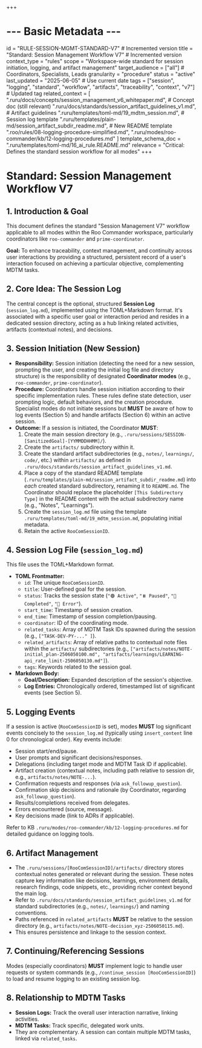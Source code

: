 +++
# --- Basic Metadata ---
id = "RULE-SESSION-MGMT-STANDARD-V7" # Incremented version
title = "Standard: Session Management Workflow V7" # Incremented version
context_type = "rules"
scope = "Workspace-wide standard for session initiation, logging, and artifact management"
target_audience = ["all"] # Coordinators, Specialists, Leads
granularity = "procedure"
status = "active"
last_updated = "2025-06-05" # Use current date
tags = ["session", "logging", "standard", "workflow", "artifacts", "traceability", "context", "v7"] # Updated tag
related_context = [
    ".ruru/docs/concepts/session_management_v6_whitepaper.md", # Concept doc (still relevant)
    ".ruru/docs/standards/session_artifact_guidelines_v1.md", # Artifact guidelines
    ".ruru/templates/toml-md/19_mdtm_session.md", # Session log template
    ".ruru/templates/plain-md/session_artifact_subdir_readme.md", # New README template
    ".roo/rules/08-logging-procedure-simplified.md",
    ".ruru/modes/roo-commander/kb/12-logging-procedures.md"
]
template_schema_doc = ".ruru/templates/toml-md/16_ai_rule.README.md"
relevance = "Critical: Defines the standard session workflow for all modes"
+++

# Standard: Session Management Workflow V7

## 1. Introduction & Goal

This document defines the standard "Session Management V7" workflow applicable to all modes within the Roo Commander workspace, particularly coordinators like `roo-commander` and `prime-coordinator`.

**Goal:** To enhance traceability, context management, and continuity across user interactions by providing a structured, persistent record of a user's interaction focused on achieving a particular objective, complementing MDTM tasks.

## 2. Core Idea: The Session Log

The central concept is the optional, structured **Session Log** (`session_log.md`), implemented using the TOML+Markdown format. It's associated with a specific user goal or interaction period and resides in a dedicated session directory, acting as a hub linking related activities, artifacts (contextual notes), and decisions.

## 3. Session Initiation (New Session)

*   **Responsibility:** Session initiation (detecting the need for a new session, prompting the user, and creating the initial log file and directory structure) is the responsibility of designated **Coordinator modes** (e.g., `roo-commander`, `prime-coordinator`).
*   **Procedure:** Coordinators handle session initiation according to their specific implementation rules. These rules define state detection, user prompting logic, default behaviors, and the creation procedure. Specialist modes do not initiate sessions but **MUST** be aware of how to log events (Section 5) and handle artifacts (Section 6) within an active session.
*   **Outcome:** If a session is initiated, the Coordinator **MUST**:
    1.  Create the main session directory (e.g., `.ruru/sessions/SESSION-[SanitizedGoal]-[YYMMDDHHMM]/`).
    2.  Create the `artifacts/` subdirectory within it.
    3.  Create the standard artifact subdirectories (e.g., `notes/`, `learnings/`, `code/`, etc.) within `artifacts/` as defined in `.ruru/docs/standards/session_artifact_guidelines_v1.md`.
    4.  Place a copy of the standard README template (`.ruru/templates/plain-md/session_artifact_subdir_readme.md`) into *each* created standard subdirectory, renaming it to `README.md`. The Coordinator should replace the placeholder `[This Subdirectory Type]` in the README content with the actual subdirectory name (e.g., "Notes", "Learnings").
    5.  Create the `session_log.md` file using the template `.ruru/templates/toml-md/19_mdtm_session.md`, populating initial metadata.
    6.  Retain the active `RooComSessionID`.

## 4. Session Log File (`session_log.md`)

This file uses the TOML+Markdown format.

*   **TOML Frontmatter:**
    *   `id`: The unique `RooComSessionID`.
    *   `title`: User-defined goal for the session.
    *   `status`: Tracks the session state (`"🟢 Active"`, `"⏸️ Paused"`, `"🏁 Completed"`, `"🔴 Error"`).
    *   `start_time`: Timestamp of session creation.
    *   `end_time`: Timestamp of session completion/pausing.
    *   `coordinator`: ID of the coordinating mode.
    *   `related_tasks`: Array of MDTM Task IDs spawned during the session (e.g., `["TASK-DEV-PY-..." ]`).
    *   `related_artifacts`: Array of relative paths to contextual note files within the `artifacts/` subdirectories (e.g., `["artifacts/notes/NOTE-initial_plan-2506050100.md", "artifacts/learnings/LEARNING-api_rate_limit-2506050130.md"]`).
    *   `tags`: Keywords related to the session goal.
*   **Markdown Body:**
    *   **Goal/Description:** Expanded description of the session's objective.
    *   **Log Entries:** Chronologically ordered, timestamped list of significant events (see Section 5).

## 5. Logging Events

If a session is active (`RooComSessionID` is set), modes **MUST** log significant events concisely to the `session_log.md` (typically using `insert_content` line 0 for chronological order). Key events include:

*   Session start/end/pause.
*   User prompts and significant decisions/responses.
*   Delegations (including target mode and MDTM Task ID if applicable).
*   Artifact creation (contextual notes, including path relative to session dir, e.g., `artifacts/notes/NOTE-...`).
*   Confirmation requests and responses (via `ask_followup_question`).
*   Confirmation skip decisions and rationale (by Coordinator, regarding `ask_followup_question`).
*   Results/completions received from delegates.
*   Errors encountered (source, message).
*   Key decisions made (link to ADRs if applicable).

Refer to KB `.ruru/modes/roo-commander/kb/12-logging-procedures.md` for detailed guidance on logging tools.

## 6. Artifact Management

*   The `.ruru/sessions/[RooComSessionID]/artifacts/` directory stores contextual notes generated or relevant during the session. These notes capture key information like decisions, learnings, environment details, research findings, code snippets, etc., providing richer context beyond the main log.
*   Refer to `.ruru/docs/standards/session_artifact_guidelines_v1.md` for standard subdirectories (e.g., `notes/`, `learnings/`) and naming conventions.
*   Paths referenced in `related_artifacts` **MUST** be relative to the session directory (e.g., `artifacts/notes/NOTE-decision_xyz-2506050115.md`).
*   This ensures persistence and linkage to the session context.

## 7. Continuing/Referencing Sessions

Modes (especially coordinators) **MUST** implement logic to handle user requests or system commands (e.g., `/continue_session [RooComSessionID]`) to load and resume logging to an existing session log.

## 8. Relationship to MDTM Tasks

*   **Session Logs:** Track the overall user interaction narrative, linking activities.
*   **MDTM Tasks:** Track specific, delegated work units.
*   They are complementary. A session can contain multiple MDTM tasks, linked via `related_tasks`.